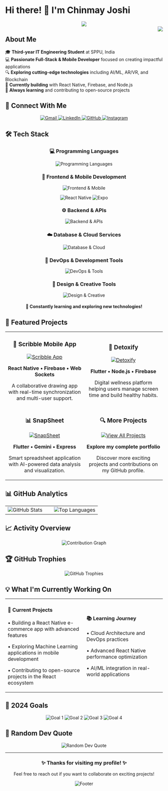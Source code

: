 # Hi there! 👋 I'm Chinmay Joshi

<div align="center">
  <img src="https://readme-typing-svg.herokuapp.com/?lines=Full+Stack+Developer;Mobile+App+Enthusiast;AI%2FML+Explorer;Open+Source+Contributor&center=true&width=500&height=50&font=Fira+Code&size=20&color=58a6ff&vCenter=true">
</div>

<img align="right" src="https://komarev.com/ghpvc/?username=chinmayjoshi03&color=blue&style=flat-square&label=Profile+Views">

## About Me

🎓 **Third-year IT Engineering Student** at SPPU, India  
💻 **Passionate Full-Stack & Mobile Developer** focused on creating impactful applications  
🔍 **Exploring cutting-edge technologies** including AI/ML, AR/VR, and Blockchain  
🚀 **Currently building** with React Native, Firebase, and Node.js  
🌱 **Always learning** and contributing to open-source projects

## 🤝 Connect With Me

<div align="center">
  <a href="mailto:chinmayjoshi003@gmail.com">
    <img src="https://img.shields.io/badge/Gmail-D14836?style=for-the-badge&logo=gmail&logoColor=white" alt="Gmail"/>
  </a>
  <a href="https://www.linkedin.com/in/chinmay-joshi-34115827b/">
    <img src="https://img.shields.io/badge/LinkedIn-0077B5?style=for-the-badge&logo=linkedin&logoColor=white" alt="LinkedIn"/>
  </a>
  <a href="https://github.com/chinmayjoshi03">
    <img src="https://img.shields.io/badge/GitHub-100000?style=for-the-badge&logo=github&logoColor=white" alt="GitHub"/>
  </a>
  <a href="https://instagram.com/ig_chinmay">
    <img src="https://img.shields.io/badge/Instagram-E4405F?style=for-the-badge&logo=instagram&logoColor=white" alt="Instagram"/>
  </a>
</div>

## 🛠️ Tech Stack

<div align="center">
  
  <!-- Programming Languages -->
  <h3>💻 Programming Languages</h3>
  <p>
    <img src="https://skillicons.dev/icons?i=js,ts,python,java,cpp,c,kotlin,dart&theme=dark" alt="Programming Languages"/>
  </p>
  
  <!-- Frontend & Mobile -->
  <h3>🎨 Frontend & Mobile Development</h3>
  <p>
    <img src="https://skillicons.dev/icons?i=react,nextjs,html,css,tailwind,flutter,kotlin,swift&theme=dark" alt="Frontend & Mobile"/>
  </p>
  <p>
    <img src="https://img.shields.io/badge/React_Native-20232A?style=for-the-badge&logo=react&logoColor=61DAFB" alt="React Native"/>
    <img src="https://img.shields.io/badge/Expo-000020?style=for-the-badge&logo=expo&logoColor=white" alt="Expo"/>
  </p>
  
  <!-- Backend & APIs -->
  <h3>⚙️ Backend & APIs</h3>
  <p>
    <img src="https://skillicons.dev/icons?i=nodejs,express,python,fastapi,django,spring,graphql,prisma&theme=dark" alt="Backend & APIs"/>
  </p>
  
  <!-- Database & Cloud -->
  <h3>☁️ Database & Cloud Services</h3>
  <p>
    <img src="https://skillicons.dev/icons?i=mongodb,mysql,postgres,firebase,supabase,aws,gcp,redis&theme=dark" alt="Database & Cloud"/>
  </p>
  
  <!-- DevOps & Tools -->
  <h3>🔧 DevOps & Development Tools</h3>
  <p>
    <img src="https://skillicons.dev/icons?i=git,docker,kubernetes,jenkins,nginx,vercel,netlify,postman&theme=dark" alt="DevOps & Tools"/>
  </p>
  
  <!-- Design & Creative -->
  <h3>🎨 Design & Creative Tools</h3>
  <p>
    <img src="https://skillicons.dev/icons?i=figma,photoshop,illustrator,blender,vscode,androidstudio&theme=dark" alt="Design & Creative"/>
  </p>

</div>

<div align="center">
  <h4>🚀 Constantly learning and exploring new technologies!</h4>
</div>

## 🚀 Featured Projects

<div align="center">
  <table>
    <tr>
      <td width="50%">
        <h3 align="center">🎨 Scribble Mobile App</h3>
        <div align="center">
          <a href="https://github.com/chinmayjoshi03/Scribble-Mobile-App">
            <img src="https://github-readme-stats.vercel.app/api/pin/?username=chinmayjoshi03&repo=Scribble-Mobile-App&theme=tokyonight&hide_border=true" alt="Scribble App"/>
          </a>
          <p><strong>React Native • Firebase • Web Sockets</strong></p>
          <p>A collaborative drawing app with real-time synchronization and multi-user support.</p>
        </div>
      </td>
      <td width="50%">
        <h3 align="center">🧘 Detoxify</h3>
        <div align="center">
          <a href="https://github.com/chinmayjoshi03/detoxify">
            <img src="https://github-readme-stats.vercel.app/api/pin/?username=chinmayjoshi03&repo=detoxify&theme=tokyonight&hide_border=true" alt="Detoxify"/>
          </a>
          <p><strong>Flutter • Node.js • Firebase</strong></p>
          <p>Digital wellness platform helping users manage screen time and build healthy habits.</p>
        </div>
      </td>
    </tr>
    <tr>
      <td width="50%">
        <h3 align="center">📊 SnapSheet</h3>
        <div align="center">
          <a href="https://github.com/chinmayjoshi03/SnapSheet">
            <img src="https://github-readme-stats.vercel.app/api/pin/?username=chinmayjoshi03&repo=SnapSheet&theme=tokyonight&hide_border=true" alt="SnapSheet"/>
          </a>
          <p><strong>Flutter • Gemini • Express</strong></p>
          <p>Smart spreadsheet application with AI-powered data analysis and visualization.</p>
        </div>
      </td>
      <td width="50%">
        <h3 align="center">🔍 More Projects</h3>
        <div align="center">
          <a href="https://github.com/chinmayjoshi03?tab=repositories">
            <img src="https://img.shields.io/badge/View%20All%20Projects-0066CC?style=for-the-badge&logo=github&logoColor=white" alt="View All Projects"/>
          </a>
          <p><strong>Explore my complete portfolio</strong></p>
          <p>Discover more exciting projects and contributions on my GitHub profile.</p>
        </div>
      </td>
    </tr>
  </table>
</div>

## 📊 GitHub Analytics

<div align="center">
  <table>
    <tr>
      <td width="50%">
        <img src="https://github-readme-stats.vercel.app/api?username=chinmayjoshi03&show_icons=true&theme=tokyonight&hide_border=true&count_private=true&include_all_commits=true" alt="GitHub Stats"/>
      </td>
      <td width="50%">
        <img src="https://github-readme-stats.vercel.app/api/top-langs/?username=chinmayjoshi03&theme=tokyonight&hide_border=true&layout=compact&langs_count=8&include_all_commits=true&count_private=true" alt="Top Languages"/>
      </td>
    </tr>
  </table>
</div>

## 📈 Activity Overview

<div align="center">
  <img src="https://github-readme-activity-graph.vercel.app/graph?username=chinmayjoshi03&theme=tokyo-night&hide_border=true&area=true" alt="Contribution Graph"/>
</div>

## 🏆 GitHub Trophies

<div align="center">
  <img src="https://github-profile-trophy.vercel.app/?username=chinmayjoshi03&theme=tokyonight&no-frame=true&no-bg=false&margin-w=4" alt="GitHub Trophies"/>
</div>

## 💡 What I'm Currently Working On

<div align="center">
  <table>
    <tr>
      <td width="50%">
        <h4>🔨 Current Projects</h4>
        <p>• Building a React Native e-commerce app with advanced features</p>
        <p>• Exploring Machine Learning applications in mobile development</p>
        <p>• Contributing to open-source projects in the React ecosystem</p>
      </td>
      <td width="50%">
        <h4>📚 Learning Journey</h4>
        <p>• Cloud Architecture and DevOps practices</p>
        <p>• Advanced React Native performance optimization</p>
        <p>• AI/ML integration in real-world applications</p>
      </td>
    </tr>
  </table>
</div>

## 🎯 2024 Goals

<div align="center">
  <img src="https://img.shields.io/badge/📚%20Contribute%20to%205%20Open--Source%20Projects-FF6B6B?style=for-the-badge&logoColor=white" alt="Goal 1"/>
  <img src="https://img.shields.io/badge/🚀%20Launch%202%20Production%20Apps-4ECDC4?style=for-the-badge&logoColor=white" alt="Goal 2"/>
  <img src="https://img.shields.io/badge/⚡%20Master%20Performance%20Optimization-45B7D1?style=for-the-badge&logoColor=white" alt="Goal 3"/>
  <img src="https://img.shields.io/badge/🤖%20Implement%20AI%2FML%20Solutions-96CEB4?style=for-the-badge&logoColor=white" alt="Goal 4"/>
</div>

## 💭 Random Dev Quote

<div align="center">
  <img src="https://quotes-github-readme.vercel.app/api?type=horizontal&theme=tokyonight" alt="Random Dev Quote"/>
</div>

---

<div align="center">
  <h3>✨ Thanks for visiting my profile! ✨</h3>
  <p>Feel free to reach out if you want to collaborate on exciting projects!</p>
  <img src="https://capsule-render.vercel.app/api?type=waving&color=gradient&height=100&section=footer" alt="Footer"/>
</div>
